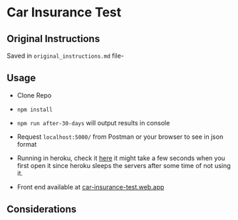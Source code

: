 # Car Insurance Test

## Original Instructions
Saved in `original_instructions.md` file-

## Usage
- Clone Repo
- `npm install`
- `npm run after-30-days` will output results in console
- Request `localhost:5000/` from Postman or your browser to see in json format

- Running in heroku, check it [here](https://car-insurance-test.herokuapp.com/) it might take a few seconds when you first open it since heroku sleeps the servers after some time of not using it.
- Front end available at [car-insurance-test.web.app](car-insurance-test.web.app)

## Considerations

